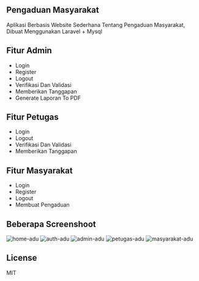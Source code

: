 ## Pengaduan Masyarakat
Aplikasi Berbasis Website Sederhana Tentang Pengaduan Masyarakat, Dibuat Menggunakan Laravel + Mysql

## Fitur Admin
- Login
- Register
- Logout
- Verifikasi Dan Validasi
- Memberikan Tanggapan
- Generate Laporan To PDF

## Fitur Petugas
- Login
- Logout
- Verifikasi Dan Validasi
- Memberikan Tanggapan 

## Fitur Masyarakat
- Login
- Register
- Logout
- Membuat Pengaduan

## Beberapa Screenshoot
![home-adu](https://user-images.githubusercontent.com/43676356/81760660-0976d280-94f2-11ea-9a1c-af97f5688da2.PNG)
![auth-adu](https://user-images.githubusercontent.com/43676356/81760655-067be200-94f2-11ea-8556-e4f9c4ed482d.PNG)
![admin-adu](https://user-images.githubusercontent.com/43676356/81760650-054ab500-94f2-11ea-9643-85d30a0022c2.PNG)
![petugas-adu](https://user-images.githubusercontent.com/43676356/81760667-0d0a5980-94f2-11ea-8086-ff759f4fcfa8.PNG)
![masyarakat-adu](https://user-images.githubusercontent.com/43676356/81760664-0bd92c80-94f2-11ea-8689-33bbe65b28b2.PNG)


## License
MIT
